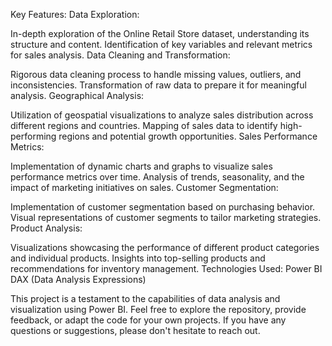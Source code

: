 Key Features:
Data Exploration:

In-depth exploration of the Online Retail Store dataset, understanding its structure and content.
Identification of key variables and relevant metrics for sales analysis.
Data Cleaning and Transformation:

Rigorous data cleaning process to handle missing values, outliers, and inconsistencies.
Transformation of raw data to prepare it for meaningful analysis.
Geographical Analysis:

Utilization of geospatial visualizations to analyze sales distribution across different regions and countries.
Mapping of sales data to identify high-performing regions and potential growth opportunities.
Sales Performance Metrics:

Implementation of dynamic charts and graphs to visualize sales performance metrics over time.
Analysis of trends, seasonality, and the impact of marketing initiatives on sales.
Customer Segmentation:

Implementation of customer segmentation based on purchasing behavior.
Visual representations of customer segments to tailor marketing strategies.
Product Analysis:

Visualizations showcasing the performance of different product categories and individual products.
Insights into top-selling products and recommendations for inventory management.
Technologies Used:
Power BI
DAX (Data Analysis Expressions)

This project is a testament to the capabilities of data analysis and visualization using Power BI. Feel free to explore the repository, provide feedback, or adapt the code for your own projects. If you have any questions or suggestions, please don't hesitate to reach out.


